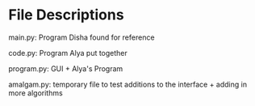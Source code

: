 # File Descriptions
main.py: Program Disha found for reference

code.py: Program Alya put together

program.py: GUI + Alya's Program

amalgam.py: temporary file to test additions to the interface + adding in more algorithms